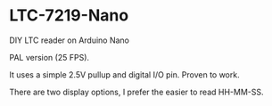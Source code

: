 # LTC-7219-Nano
DIY LTC reader on Arduino Nano

PAL version (25 FPS).

It uses a simple 2.5V pullup and digital I/O pin. Proven to work.

There are two display options, I prefer the easier to read HH-MM-SS.
